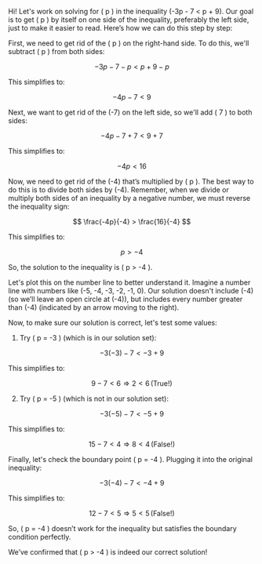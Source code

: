 Hi! Let's work on solving for \( p \) in the inequality \(-3p - 7 < p + 9\). Our goal is to get \( p \) by itself on one side of the inequality, preferably the left side, just to make it easier to read. Here’s how we can do this step by step:

First, we need to get rid of the \( p \) on the right-hand side. To do this, we'll subtract \( p \) from both sides:

$$
-3p - 7 - p < p + 9 - p
$$

This simplifies to:

$$
-4p - 7 < 9
$$

Next, we want to get rid of the \(-7\) on the left side, so we'll add \( 7 \) to both sides:

$$
-4p - 7 + 7 < 9 + 7
$$

This simplifies to:

$$
-4p < 16
$$

Now, we need to get rid of the \(-4\) that’s multiplied by \( p \). The best way to do this is to divide both sides by \(-4\). Remember, when we divide or multiply both sides of an inequality by a negative number, we must reverse the inequality sign:

$$
\frac{-4p}{-4} > \frac{16}{-4}
$$

This simplifies to:

$$
p > -4
$$

So, the solution to the inequality is \( p > -4 \).

Let's plot this on the number line to better understand it. Imagine a number line with numbers like \(-5, -4, -3, -2, -1, 0\). Our solution doesn't include \(-4\) (so we’ll leave an open circle at \(-4\)), but includes every number greater than \(-4\) (indicated by an arrow moving to the right).

Now, to make sure our solution is correct, let's test some values:

1. Try \( p = -3 \) (which is in our solution set):

$$
-3(-3) - 7 < -3 + 9
$$

This simplifies to:

$$
9 - 7 < 6 \Rightarrow 2 < 6 \, \text{(True!)}
$$

2. Try \( p = -5 \) (which is not in our solution set):

$$
-3(-5) - 7 < -5 + 9
$$

This simplifies to:

$$
15 - 7 < 4 \Rightarrow 8 < 4 \, \text{(False!)}
$$

Finally, let's check the boundary point \( p = -4 \). Plugging it into the original inequality:

$$
-3(-4) - 7 < -4 + 9
$$

This simplifies to:

$$
12 - 7 < 5 \Rightarrow 5 < 5 \, \text{(False!)}
$$

So, \( p = -4 \) doesn’t work for the inequality but satisfies the boundary condition perfectly.

We’ve confirmed that \( p > -4 \) is indeed our correct solution!